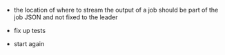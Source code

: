  * the location of where to stream the output of a job should be part of the job JSON and not fixed to the leader

 * fix up tests

 * start again